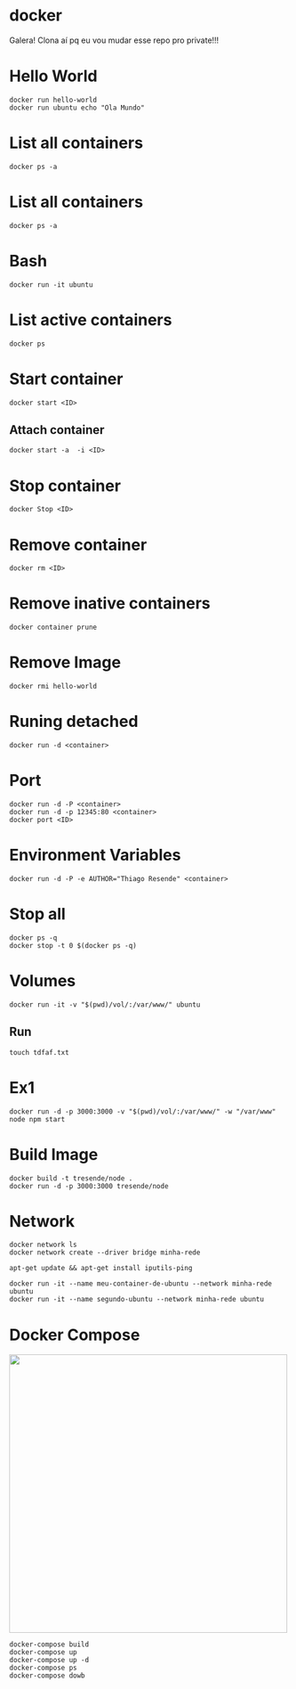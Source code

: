 # docker
Galera! Clona aí pq eu vou mudar esse repo pro private!!!

# Hello World
`docker run hello-world` <br />
`docker run ubuntu echo "Ola Mundo"`

# List all containers
`docker ps -a`

# List all containers
`docker ps -a`

# Bash
`docker run -it ubuntu`

# List active containers
`docker ps`

# Start container
`docker start <ID>`

## Attach container
`docker start -a  -i <ID>`

# Stop container
`docker Stop <ID>`

# Remove container
`docker rm <ID>`

# Remove inative containers
`docker container prune`

# Remove Image
`docker rmi hello-world`

# Runing detached
`docker run -d <container>`

# Port
`docker run -d -P <container>` <br />
`docker run -d -p 12345:80 <container>` <br />
`docker port <ID>`

# Environment Variables
`docker run -d -P -e AUTHOR="Thiago Resende" <container>`

# Stop all
`docker ps -q` <br />
`docker stop -t 0 $(docker ps -q)`

# Volumes
`docker run -it -v "$(pwd)/vol/:/var/www/" ubuntu`

## Run
`touch tdfaf.txt`

# Ex1
`docker run -d -p 3000:3000 -v "$(pwd)/vol/:/var/www/" -w "/var/www" node npm start`

# Build Image
`docker build -t tresende/node .` <br />
`docker run -d -p 3000:3000 tresende/node`

# Network
`docker network ls` <br />
`docker network create --driver bridge minha-rede`

`apt-get update && apt-get install iputils-ping` <br />

`docker run -it --name meu-container-de-ubuntu --network minha-rede ubuntu` <br />
`docker run -it --name segundo-ubuntu --network minha-rede ubuntu`

# Docker Compose
<img  width="500"  src="https://image.ibb.co/htMOgJ/funcionamento_aplicacoes.png" />
<br />

`docker-compose build` <br />
`docker-compose up` <br />
`docker-compose up -d` <br />
`docker-compose ps` <br />
`docker-compose dowb` <br />
